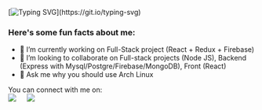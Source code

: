 
[![Typing SVG](https://readme-typing-svg.herokuapp.com?font=Comfortaa&size=30&duration=3500&color=02E628&vCenter=true&lines=Hello%2C+World!;My+name+is+Eugene.;I'm+a+NodeJS+Developer.)](https://git.io/typing-svg)
<h3> Here's some fun facts about me: </h3>

- 🔭 I’m currently working on Full-Stack project (React + Redux + Firebase)
- 👯 I’m looking to collaborate on Full-stack projects (Node JS), Backend (Express with Mysql/Postgre/Firebase/MongoDB), Front (React)
- 💬 Ask me why you should use Arch Linux

<p>You can connect with me on:
<br>	
<a target="_blank" href="https://www.linkedin.com/in/eugene-ward-0b21b41b7/"><img src="https://img.shields.io/badge/-LinkedIn-0077B5?style=for-the-badge&logo=Linkedin&logoColor=white"></img></a>
&emsp;
<a target="_blank" href="mailto:razzy.sa@gmail.com"
><img src="https://img.shields.io/badge/-Gmail-D14836?style=for-the-badge&logo=Gmail&logoColor=white"></img></a>
&emsp;

<br>
</p>

